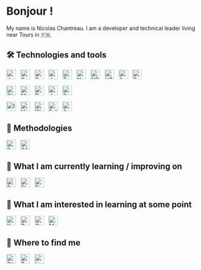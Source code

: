 # Bonjour !

My name is Nicolas Chantreau. I am a developer and technical leader living near Tours in :fr:.

<a name="learning-now"></a>

## :hammer_and_wrench:  Technologies and tools

[<img src="https://img.shields.io/badge/Java-282C34?logo=java&logoColor=007396" alt="Java logo" title="Java" height="25" />][tech_tools_anchor]
&nbsp;
[<img src="https://img.shields.io/badge/Spring-282C34?logo=spring&logoColor=6DB33F" alt="Spring logo" title="Spring" height="25" />][tech_tools_anchor]
&nbsp;
[<img src="https://img.shields.io/badge/Spring%20Boot-282C34?logo=springboot&logoColor=6DB33F" alt="Springboot logo" title="Springboot" height="25" />][tech_tools_anchor]
&nbsp;
[<img src="https://img.shields.io/badge/JavaScript-282C34?logo=javascript&logoColor=F7DF1E" alt="JavaScript logo" title="JavaScript" height="25" />][tech_tools_anchor]
&nbsp;
[<img src="https://img.shields.io/badge/TypeScript-282C34?logo=typescript&logoColor=3178C6" alt="TypeScript logo" title="TypeScript" height="25" />][tech_tools_anchor]
&nbsp;
[<img src="https://img.shields.io/badge/Node.js-282C34?logo=node.js&logoColor=339933" alt="Node.js logo" title="Node.js" height="25" />][tech_tools_anchor]
&nbsp;
[<img src="https://img.shields.io/badge/NPM-282C34?logo=npm&logoColor=CB3837" alt="NPM logo" title="NPM" height="25" />][tech_tools_anchor]
&nbsp;
[<img src="https://img.shields.io/badge/HTML5-282C34?logo=html5&logoColor=E34F26" alt="HTML5 logo" title="HTML5" height="25" />][tech_tools_anchor]
&nbsp;
[<img src="https://img.shields.io/badge/Android-282C34?logo=android&logoColor=3DDC84" alt="Android logo" title="Android" height="25" />][tech_tools_anchor]
&nbsp;
[<img src="https://img.shields.io/badge/Python-282C34?logo=python&logoColor=3776AB" alt="Python logo" title="Python" height="25" />][tech_tools_anchor]

[<img src="https://img.shields.io/badge/Git-282C34?logo=git&logoColor=F05032" alt="Git logo" title="Git" height="25" />][tech_tools_anchor]
&nbsp;
[<img src="https://img.shields.io/badge/Maven-282C34?logo=apachemaven&logoColor=C71A36" alt="Maven logo" title="Maven" height="25" />][tech_tools_anchor]
&nbsp;
[<img src="https://img.shields.io/badge/Docker-282C34?logo=docker&logoColor=2496ED" alt="Docker logo" title="Docker" height="25" />][tech_tools_anchor]
&nbsp;
[<img src="https://img.shields.io/badge/Jenkins-282C34?logo=jenkins&logoColor=D24939" alt="Jenkins logo" title="Jenkins" height="25" />][tech_tools_anchor]
&nbsp;
[<img src="https://img.shields.io/badge/SonarQube-282C34?logo=sonarqube&logoColor=4E9BCD" alt="SonarQube logo" title="SonarQube" height="25" />][tech_tools_anchor]

[<img src="https://img.shields.io/badge/IntelliJ IDEA-282C34?logo=intellijidea&logoColor=000000" alt="IntelliJ IDEA logo" title="IntelliJ IDEA" height="25" />][tech_tools_anchor]
&nbsp;
[<img src="https://img.shields.io/badge/VS%20Code-282C34?logo=visual-studio-code&logoColor=007ACC" alt="Visual Studio Code logo" title="Visual Studio Code" height="25" />][tech_tools_anchor]
&nbsp;
[<img src="https://img.shields.io/badge/WebStorm-282C34?logo=webstorm&logoColor=000000" alt="WebStorm logo" title="WebStorm" height="25" />][tech_tools_anchor]
&nbsp;
[<img src="https://img.shields.io/badge/Eclipse-282C34?logo=eclipseide&logoColor=2C2255" alt="Eclipse logo" title="Eclipse" height="25" />][tech_tools_anchor]
&nbsp;
[<img src="https://img.shields.io/badge/Android%20Studio-282C34?logo=androidstudio&logoColor=3DDC84" alt="Android Studio logo" title="Android Studio" height="25" />][tech_tools_anchor]


## :abacus:  Methodologies

[<img src="https://img.shields.io/badge/Scrum-282C34?logo=scrum&logoColor=000000" alt="Scrum logo" title="Scrum" height="25" />][tech_tools_anchor]
&nbsp;
[<img src="https://img.shields.io/badge/SAFe-282C34?logo=safe&logoColor=000000" alt="SAFe logo" title="SAFe" height="25" />][tech_tools_anchor]



<a name="learning-next"></a>

## :book:  What I am currently learning / improving on

[<img src="https://img.shields.io/badge/Dart-282C34?logo=dart&logoColor=0175C2" alt="Dart logo" title="Dart" height="25" />][learning_now_anchor]
&nbsp;
[<img src="https://img.shields.io/badge/Flutter-282C34?logo=flutter&logoColor=02569B" alt="Flutter logo" title="Flutter" height="25" />][learning_now_anchor]
&nbsp;
[<img src="https://img.shields.io/badge/Firebase-282C34?logo=firebase&logoColor=FFCA28" alt="Firebase logo" title="Firebase" height="25" />][learning_now_anchor]


## :dart:  What I am interested in learning at some point

[<img src="https://img.shields.io/badge/Kubernetes-282C34?logo=kubernetes&logoColor=326CE5" alt="Kubernetes logo" title="Kubernetes" height="25" />][learning_next_anchor]
&nbsp;
[<img src="https://img.shields.io/badge/React Native-282C34?logo=react&logoColor=61DAFB" alt="React Native logo" title="React Native" height="25" />][learning_next_anchor]
&nbsp;
[<img src="https://img.shields.io/badge/GraphQL-282C34?logo=graphql&logoColor=E10098" alt="GraphQL logo" title="GraphQL" height="25" />][learning_next_anchor]
&nbsp;
[<img src="https://img.shields.io/badge/MongoDB-282C34?logo=mongodb&logoColor=47A248" alt="MongoDB logo" title="MongoDB" height="25" />][learning_next_anchor]

## :mag_right:  Where to find me

[<img src="https://img.shields.io/badge/Github-282C34?logo=github&logoColor=181717" alt="Github logo" title="Github" height="25" />](https://github.com/nchantreau)
&nbsp;
[<img src="https://img.shields.io/badge/Twitter-282C34?logo=twitter&logoColor=1DA1F2" alt="Twitter logo" title="Twitter" height="25" />](https://twitter.com/Citrouille86)
&nbsp;
[<img src="https://img.shields.io/badge/LinkedIn-282C34?logo=linkedin&logoColor=0A66C2" alt="LinkedIn logo" title="LinkedIn" height="25" />](https://www.linkedin.com/in/nchantreau)

[tech_tools_anchor]: #bonjour--
[learning_now_anchor]: #learning-now
[learning_next_anchor]: #learning-next
